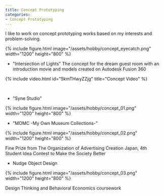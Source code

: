 ```yaml
---
title: Concept Prototyping 
categories:
- Concept Prototyping
---
```


I like to work on concept prototyping works based on my interests and problem-solving.

{% include figure.html image="/assets/hobby/concept_eyecatch.png"  width="1200" height="800"  %}

<!-- more -->

* "Intersection of Lights"
The concept for the dream guest room with an introduction movie and models created on Autodesk Fusion 360

{% include video.html id="5kmTHwyZZjg" title="Concept Video" %}

<br>

* "Syne Studio"

{% include figure.html image="/assets/hobby/concept_01.png"  width="1200" height="800"  %}
<br>

* "MOMC -My Own Museum Collections-"

{% include figure.html image="/assets/hobby/concept_02.png" width="1200" height="800"  %}

Fine Prize from The Organization of Advertising Creation Japan, 4th Student Idea Contest to Make the Society Better
<br>
* Nudge Object Design

{% include figure.html image="/assets/hobby/concept_03.png"  width="1200" height="800"  %}

Design Thinking and Behavioral Economics coursework
